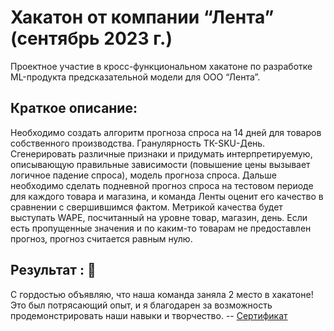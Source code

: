 # Хакатон от компании “Лента” (сентябрь 2023 г.)
Проектное участие в кросс-функциональном хакатоне по разработке ML-продукта предсказательной модели для ООО “Лента”.

## **Краткое описание:**
Необходимо создать алгоритм прогноза спроса на 14 дней для товаров собственного производства. Гранулярность ТК-SKU-День. Сгенерировать различные признаки и
придумать интерпретируемую, описывающую правильные зависимости (повышение цены вызывает логичное падение спроса), модель прогноза спроса.  Дальше необходимо сделать подневной прогноз спроса на тестовом периоде для каждого товара и магазина, и команда Ленты оценит его качество в сравнении с свершившимся фактом. Метрикой качества будет выступать WAPE, посчитанный на уровне товар, магазин, день. Если есть пропущенные значения и по каким-то товарам не предоставлен прогноз, прогноз считается равным нулю.

## Результат : 🥈
С гордостью объявляю, что наша команда заняла 2 место в хакатоне! Это был потрясающий опыт, и я благодарен за возможность продемонстрировать наши навыки и творчество.
-- [Сертификат](https://github.com/ThreeHundredsperSecond/images/blob/main/42.png)

